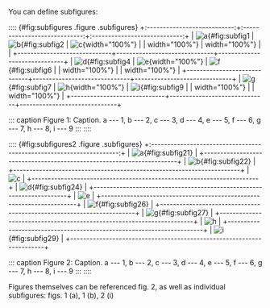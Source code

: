 You can define subfigures:

:::: {#fig:subfigures .figure .subfigures}
+:---------------------------:+:----------------------------:+:----------------------------:+
| ![a](fig1.png){#fig:subfig1 | ![b](fig2.png){#fig:subfig2  | ![c](fig3.png){width="100%"} |
| width="100%"}               | width="100%"}                |                              |
+-----------------------------+------------------------------+------------------------------+
| ![d](fig4.png){#fig:subfig4 | ![e](fig5.png){width="100%"} | ![f](fig6.png){#fig:subfig6  |
| width="100%"}               |                              | width="100%"}                |
+-----------------------------+------------------------------+------------------------------+
| ![g](fig7.png){#fig:subfig7 | ![h](fig8.png){width="100%"} | ![i](fig9.png){#fig:subfig9  |
| width="100%"}               |                              | width="100%"}                |
+-----------------------------+------------------------------+------------------------------+

::: caption
Figure 1: Caption. a --- 1, b --- 2, c --- 3, d --- 4, e --- 5, f --- 6,
g --- 7, h --- 8, i --- 9
:::
::::

:::: {#fig:subfigures2 .figure .subfigures}
+:--------------------------------------------------------------------:+
| ![a](fig1.png){#fig:subfig21}                                        |
+----------------------------------------------------------------------+
| ![b](fig2.png){#fig:subfig22}                                        |
+----------------------------------------------------------------------+
| ![c](fig3.png)                                                       |
+----------------------------------------------------------------------+
| ![d](fig4.png){#fig:subfig24}                                        |
+----------------------------------------------------------------------+
| ![e](fig5.png)                                                       |
+----------------------------------------------------------------------+
| ![f](fig6.png){#fig:subfig26}                                        |
+----------------------------------------------------------------------+
| ![g](fig7.png){#fig:subfig27}                                        |
+----------------------------------------------------------------------+
| ![h](fig8.png)                                                       |
+----------------------------------------------------------------------+
| ![i](fig9.png){#fig:subfig29}                                        |
+----------------------------------------------------------------------+

::: caption
Figure 2: Caption. a --- 1, b --- 2, c --- 3, d --- 4, e --- 5, f --- 6,
g --- 7, h --- 8, i --- 9
:::
::::

Figures themselves can be referenced fig. 2, as well as individual
subfigures: figs. 1 (a), 1 (b), 2 (i)
